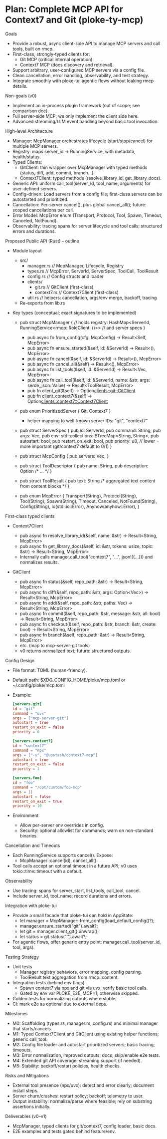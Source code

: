 # Plan: Complete MCP API for Context7 and Git (ploke-ty-mcp)

Goals
- Provide a robust, async client-side API to manage MCP servers and call tools, built on rmcp.
- First-class, strongly-typed clients for:
  - Git MCP (critical internal operation).
  - Context7 MCP (docs discovery and retrieval).
- Support arbitrary, user-configured MCP servers via a config file.
- Clean cancellation, error handling, observability, and test strategy.
- Integrate smoothly with ploke-tui agentic flows without leaking rmcp details.

Non-goals (v0)
- Implement an in-process plugin framework (out of scope; see comparison doc).
- Full server-side MCP; we only implement the client side here.
- Advanced streaming/LLM event handling beyond basic tool invocation.

High-level Architecture
- Manager: McpManager orchestrates lifecycle (start/stop/cancel) for multiple MCP servers.
- Registry: maps server_id -> RunningService, with metadata, health/status.
- Typed Clients:
  - GitClient: thin wrapper over McpManager with typed methods (status, diff, add, commit, branch…).
  - Context7Client: typed methods (resolve_library_id, get_library_docs).
- Generic API: uniform call_tool(server_id, tool_name, arguments) for user-defined servers.
- Config-driven: Load servers from a config file; first-class servers can be autostarted and prioritized.
- Cancellation: Per-server cancel(), plus global cancel_all(); future: scoped cancellations per call.
- Error Model: McpError enum (Transport, Protocol, Tool, Spawn, Timeout, Canceled, NotFound).
- Observability: tracing spans for server lifecycle and tool calls; structured errors and durations.

Proposed Public API (Rust) – outline
- Module layout
  - src/
    - manager.rs        // McpManager, Lifecycle, Registry
    - types.rs          // McpError, ServerId, ServerSpec, ToolCall, ToolResult
    - config.rs         // Config structs and loader
    - clients/
      - git.rs          // GitClient (first-class)
      - context7.rs     // Context7Client (first-class)
    - util.rs           // helpers: cancellation, args/env merge, backoff, tracing
  - Re-exports from lib.rs

- Key types (conceptual; exact signatures to be implemented)
  - pub struct McpManager {
      // holds registry: HashMap<ServerId, RunningService<rmcp::RoleClient, ()>>
      // and server specs
    }
    - pub async fn from_config(cfg: McpConfig) -> Result<Self, McpError>
    - pub async fn ensure_started(&self, id: &ServerId) -> Result<(), McpError>
    - pub async fn cancel(&self, id: &ServerId) -> Result<(), McpError>
    - pub async fn cancel_all(&self) -> Result<(), McpError>
    - pub async fn list_tools(&self, id: &ServerId) -> Result<Vec<ToolDescriptor>, McpError>
    - pub async fn call_tool(&self, id: &ServerId, name: &str, args: serde_json::Value) -> Result<ToolResult, McpError>
    - pub fn client_git(&self) -> Option<clients::git::GitClient>
    - pub fn client_context7(&self) -> Option<clients::context7::Context7Client>

  - pub enum PrioritizedServer { Git, Context7 }
    - helper mapping to well-known server IDs: "git", "context7"

  - pub struct ServerSpec {
      pub id: ServerId,
      pub command: String,
      pub args: Vec<String>,
      pub env: std::collections::BTreeMap<String, String>,
      pub autostart: bool,
      pub restart_on_exit: bool,
      pub priority: u8, // lower = more important (git/context7 default to 0/1)
    }

  - pub struct McpConfig {
      pub servers: Vec<ServerSpec>,
    }

  - pub struct ToolDescriptor { pub name: String, pub description: Option<String> /* ... */ }
  - pub struct ToolResult { pub text: String /* aggregated text content from content blocks */ }

  - pub enum McpError {
      Transport(String),
      Protocol(String),
      Tool(String),
      Spawn(String),
      Timeout,
      Canceled,
      NotFound(String),
      Config(String),
      Io(std::io::Error),
      Anyhow(anyhow::Error),
    }

First-class typed clients
- Context7Client
  - pub async fn resolve_library_id(&self, name: &str) -> Result<String, McpError>
  - pub async fn get_library_docs(&self, id: &str, tokens: usize, topic: &str) -> Result<String, McpError>
  - Internally calls manager.call_tool("context7", "...", json!({...})) and normalizes results.

- GitClient
  - pub async fn status(&self, repo_path: &str) -> Result<String, McpError>
  - pub async fn diff(&self, repo_path: &str, args: Option<Vec<String>>) -> Result<String, McpError>
  - pub async fn add(&self, repo_path: &str, paths: Vec<String>) -> Result<String, McpError>
  - pub async fn commit(&self, repo_path: &str, message: &str, all: bool) -> Result<String, McpError>
  - pub async fn checkout(&self, repo_path: &str, branch: &str, create: bool) -> Result<String, McpError>
  - pub async fn branch(&self, repo_path: &str) -> Result<String, McpError>
  - etc. (map to mcp-server-git tools)
  - v0 returns normalized text; future: structured outputs.

Config Design
- File format: TOML (human-friendly).
- Default path: $XDG_CONFIG_HOME/ploke/mcp.toml or ~/.config/ploke/mcp.toml
- Example:
  ```toml
  [servers.git]
  id = "git"
  command = "uvx"
  args = ["mcp-server-git"]
  autostart = true
  restart_on_exit = false
  priority = 0

  [servers.context7]
  id = "context7"
  command = "npx"
  args = ["-y", "@upstash/context7-mcp"]
  autostart = true
  restart_on_exit = false
  priority = 1

  [servers.foo]
  id = "foo"
  command = "/opt/custom/foo-mcp"
  args = []
  autostart = false
  restart_on_exit = true
  priority = 10
  ```

- Environment
  - Allow per-server env overrides in config.
  - Security: optional allowlist for commands; warn on non-standard binaries.

Cancellation and Timeouts
- Each RunningService supports cancel(). Expose:
  - McpManager::cancel(id), cancel_all().
- Tool calls accept an optional timeout in a future API; v0 uses tokio::time::timeout with a default.

Observability
- Use tracing: spans for server_start, list_tools, call_tool, cancel.
- Include server_id, tool_name; record durations and errors.

Integration with ploke-tui
- Provide a small facade that ploke-tui can hold in AppState:
  - let manager = McpManager::from_config(load_default_config()?);
  - manager.ensure_started("git").await?;
  - let git = manager.client_git().unwrap();
  - let status = git.status(".").await?;
- For agentic flows, offer generic entry point: manager.call_tool(server_id, tool, args).

Testing Strategy
- Unit tests
  - Manager registry behaviors, error mapping, config parsing.
  - ToolResult text aggregation from rmcp::content.
- Integration tests (behind env flags)
  - Spawn context7 via npx and git via uvx; verify basic tool calls.
  - Gated by env var PLOKE_E2E_MCP=1; otherwise skipped.
- Golden tests for normalizing outputs where stable.
- CI: mark e2e as optional due to external deps.

Milestones
- M0: Scaffolding (types.rs, manager.rs, config.rs) and minimal manager that starts/cancels.
- M1: Typed Context7Client and GitClient using existing helper functions; generic call_tool.
- M2: Config file loader and autostart prioritized servers; basic tracing; timeouts.
- M3: Error normalization, improved outputs; docs; skip/enable e2e tests.
- M4: Extended git API coverage; streaming support (if needed).
- M5: Stability: backoff/restart policies, health checks.

Risks and Mitigations
- External tool presence (npx/uvx): detect and error clearly; document install steps.
- Server churn/crashes: restart policy; backoff; telemetry to user.
- Output instability: normalize/parse where feasible; rely on substring assertions initially.

Deliverables (v0–v1)
- McpManager, typed clients for git/context7, config loader, basic docs.
- E2E examples and tests gated behind feature/env.
